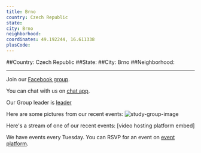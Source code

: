```yaml
---
title: Brno
country: Czech Republic
state: 
city: Brno
neighborhood: 
coordinates: 49.192244, 16.611338
plusCode:
---
```


##Country: Czech Republic
##State: 
##City: Brno
##Neighborhood: 
*****
Join our [Facebook group](https://www.facebook.com/groups/free.code.camp.brno).

You can chat with us on [chat app]().

Our Group leader is [leader]()

Here are some pictures from our recent events:
![study-group-image]()

Here's a stream of one of our recent events:
[video hosting platform embed]

We have events every Tuesday. You can RSVP for an event on [event platform]().
